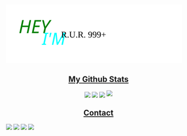 <!Github README>
<img src="pic/rur.svg" alt="rur"></img>
<h2 align="center"><u>My Github Stats</u></h2>
<p align="center">
<img align="center" src="https://github-readme-stats.vercel.app/api?username=RUR999&count_private=true&show_icons=trueline_height=21&bg_color=0,EC6C6C,FFD479,FFFC79,73FA79&theme=graywhite"></img>	
<img align="center" src="https://github-readme-stats.vercel.app/api/top-langs/?username=RUR999&layout=compact&bg_color=0,73FA79,73FDFF,7A81FF&theme=graywhite&langs_count=10&exclude_repo=kasweb,supremeFolio,kasroudra.github.io"></img>
<img align="center" src="https://github-readme-streak-stats.herokuapp.com/?user=RUR999&theme=dracula"></img>
<img src="https://github-profile-trophy.vercel.app/?username=RUR999&theme=matrix&no-frame=false&title=MultiLanguage,Stars,Commit,Followers,Repo,Issues,PR"></img>
</p>
<h2 align="center"><u>Contact</u></h2>
<a href="https://www.facebook.com/999PlusR" target="_blank"><img src="https://img.shields.io/badge/FaceBook-R.U.R. 999+-green?style=for-the-badge&logo=facebook"></a>
<a href="https://m.me/999PlusR" target="_blank"><img src="https://img.shields.io/badge/Messenger-R.U.R. 999+-green?style=for-the-badge&logo=messenger"></a>
<a href="mailto:r.u.r.rabbi@gmail.com" target="_blank"><img src="https://img.shields.io/badge/Email   -R.U.R. 999+-green?style=for-the-badge&logo=gmail"></a>
<a href="https://github.com/RUR999" target="_blank"><img src="https://img.shields.io/badge/Github-R.U.R. 999+-green?style=for-the-badge&logo=github"></a>
</README>
